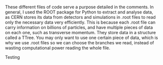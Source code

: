 These different files of code serve a purpose detailed in the comments.
In general, I used the ROOT package for Python to extract and analyse data, as CERN stores its data from detectors and simulations in .root files to read only the necessary data very efficiently. This is because each .root file can carry information on billions of particles, and have multiple pieces of data on each one, such as transverse momentum. They store data in a structure called a TTree. You may only want to use one certain piece of data, which is why we use .root files so we can choose the branches we read, instead of wasting computational power reading the whole file.

Testing
